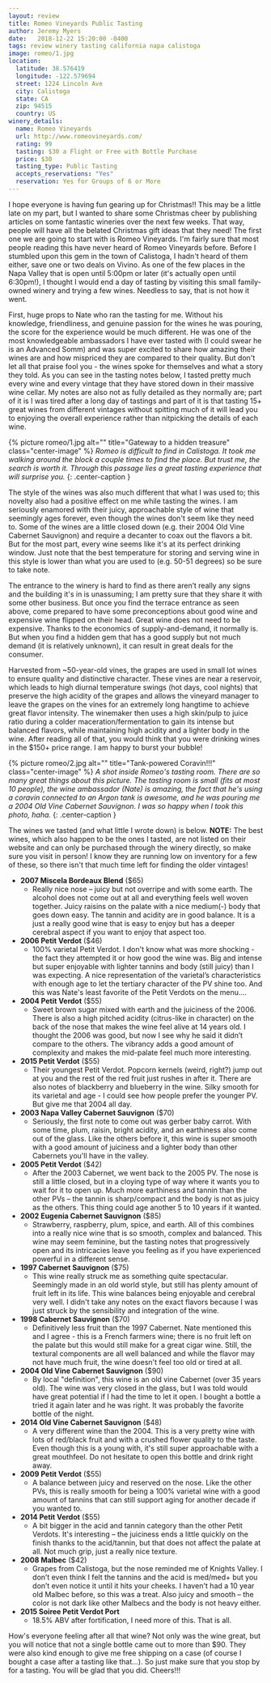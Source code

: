 ```yaml
---
layout: review
title: Romeo Vineyards Public Tasting
author: Jeremy Myers
date:   2018-12-22 15:20:00 -0400
tags: review winery tasting california napa calistoga
image: romeo/1.jpg
location:
  latitude: 38.576419
  longitude: -122.579694
  street: 1224 Lincoln Ave
  city: Calistoga
  state: CA
  zip: 94515
  country: US
winery_details:
  name: Romeo Vineyards 
  url: http://www.romeovineyards.com/
  rating: 99
  tasting: $30 a Flight or Free with Bottle Purchase
  price: $30
  tasting_type: Public Tasting
  accepts_reservations: "Yes"
  reservation: Yes for Groups of 6 or More
---
```

I hope everyone is having fun gearing up for Christmas!!  This may be a little late on my part, but I wanted to share some Christmas cheer by publishing articles on some fantastic wineries over the next few weeks.  That way, people will have all the belated Christmas gift ideas that they need!  The first one we are going to start with is Romeo Vineyards.  I'm fairly sure that most people reading this have never heard of Romeo Vineyards before.  Before I stumbled upon this gem in the town of Calistoga, I hadn't heard of them either, save one or two deals on Vivino.  As one of the few places in the Napa Valley that is open until 5:00pm or later (it's actually open until 6:30pm!), I thought I would end a day of tasting by visiting this small family-owned winery and trying a few wines.  Needless to say, that is not how it went.

First, huge props to Nate who ran the tasting for me.  Without his knowledge, friendliness, and genuine passion for the wines he was pouring, the score for the experience would be much different.  He was one of the most knowledgeable ambassadors I have ever tasted with (I could swear he is an Advanced Somm) and was super excited to share how amazing their wines are and how mispriced they are compared to their quality.  But don't let all that praise fool you - the wines spoke for themselves and what a story they told.  As you can see in the tasting notes below, I tasted pretty much every wine and every vintage that they have stored down in their massive wine cellar.  My notes are also not as fully detailed as they normally are; part of it is I was tired after a long day of tastings and part of it is that tasting 15+ great wines from different vintages without spitting much of it will lead you to enjoying the overall experience rather than nitpicking the details of each wine.

{% picture romeo/1.jpg alt="" title="Gateway to a hidden treasure" class="center-image" %}
*Romeo is difficult to find in Calistoga.  It took me walking around the block a couple times to find the place.  But trust me, the search is worth it.  Through this passage lies a great tasting experience that will surprise you.*
{: .center-caption }

The style of the wines was also much different that what I was used to; this novelty also had a positive effect on me while tasting the wines.  I am seriously enamored with their juicy, approachable style of wine that seemingly ages forever, even though the wines don't seem like they need to.  Some of the wines are a little closed down (e.g. their 2004 Old Vine Cabernet Sauvignon) and require a decanter to coax out the flavors a bit.  But for the most part, every wine seems like it's at its perfect drinking window.  Just note that the best temperature for storing and serving wine in this style is lower than what you are used to (e.g. 50-51 degrees) so be sure to take note.

The entrance to the winery is hard to find as there aren’t really any signs and the building it's in is unassuming; I am pretty sure that they share it with some other business.  But once you find the terrace entrance as seen above, come prepared to have some preconceptions about good wine and expensive wine flipped on their head.  Great wine does not need to be expensive.  Thanks to the economics of supply-and-demand, it normally is.  But when you find a hidden gem that has a good supply but not much demand (it is relatively unknown), it can result in great deals for the consumer.  

Harvested from ~50-year-old vines, the grapes are used in small lot wines to ensure quality and distinctive character.  These vines are near a reservoir, which leads to high diurnal temperature swings (hot days, cool nights) that preserve the high acidity of the grapes and allows the vineyard manager to leave the grapes on the vines for an extremely long hangtime to achieve great flavor intensity.  The winemaker then uses a high skin/pulp to juice ratio during a colder maceration/fermentation to gain its intense but balanced flavors, while maintaining high acidity and a lighter body in the wine.  After reading all of that, you would think that you were drinking wines in the $150+ price range.  I am happy to burst your bubble! 

{% picture romeo/2.jpg alt="" title="Tank-powered Coravin!!!" class="center-image" %}
*A shot inside Romeo's tasting room.  There are so many great things about this picture.  The tasting room is small (fits at most 10 people), the wine ambassador (Nate) is amazing, the fact that he's using a coravin connected to an Argon tank is awesome, and he was pouring me a 2004 Old Vine Cabernet Sauvignon.  I was so happy when I took this photo, haha.*
{: .center-caption }

The wines we tasted (and what little I wrote down) is below.  **NOTE:** The best wines, which also happen to be the ones I tasted, are not listed on their website and can only be purchased through the winery directly, so make sure you visit in person!  I know they are running low on inventory for a few of these, so there isn't that much time left for finding the older vintages!

* **2007 Miscela Bordeaux Blend** ($65)
  * Really nice nose – juicy but not overripe and with some earth.  The alcohol does not come out at all and everything feels well woven together.  Juicy raisins on the palate with a nice medium(-) body that goes down easy.  The tannin and acidity are in good balance.  It is a just a really good wine that is easy to enjoy but has a deeper cerebral aspect if you want to enjoy that aspect too.
* **2006 Petit Verdot** ($46)
  * 100% varietal Petit Verdot.  I don't know what was more shocking - the fact they attempted it or how good the wine was.  Big and intense but super enjoyable with lighter tannins and body (still juicy) than I was expecting.  A nice representation of the varietal’s characteristics with enough age to let the tertiary character of the PV shine too.  And this was Nate's least favorite of the Petit Verdots on the menu....
* **2004 Petit Verdot** ($55)
  * Sweet brown sugar mixed with earth and the juiciness of the 2006.  There is also a high pitched acidity (citrus-like in character) on the back of the nose that makes the wine feel alive at 14 years old.  I thought the 2006 was good, but now I see why he said it didn’t compare to the others.  The vibrancy adds a good amount of complexity and makes the mid-palate feel much more interesting.
* **2015 Petit Verdot** ($55)
  * Their youngest Petit Verdot.  Popcorn kernels (weird, right?) jump out at you and the rest of the red fruit just rushes in after it.  There are also notes of blackberry and blueberry in the wine.  Silky smooth for its varietal and age - I could see how people prefer the younger PV.  But give me that 2004 all day.
* **2003 Napa Valley Cabernet Sauvignon** ($70)
  * Seriously, the first note to come out was gerber baby carrot.  With some time, plum, raisin, bright acidity, and an earthiness also come out of the glass.  Like the others before it, this wine is super smooth with a good amount of juiciness and a lighter body than other Cabernets you'll have in the valley.
* **2005 Petit Verdot** ($42)
  * After the 2003 Cabernet, we went back to the 2005 PV.  The nose is still a little closed, but in a cloying type of way where it wants you to wait for it to open up.  Much more earthiness and tannin than the other PVs – the tannin is sharp/compact and the body is not as juicy as the others.  This thing could age another 5 to 10 years if it wanted.
* **2002 Eugenia Cabernet Sauvignon** ($85)
  * Strawberry, raspberry, plum, spice, and earth.  All of this combines into a really nice wine that is so smooth, complex and balanced.  This wine may seem feminine, but the tasting notes that progressively open and its intricacies leave you feeling as if you have experienced powerful in a different sense.
* **1997 Cabernet Sauvignon** ($75)
  * This wine really struck me as something quite spectacular.  Seemingly made in an old world style, but still has plenty amount of fruit left in its life.  This wine balances being enjoyable and cerebral very well.  I didn't take any notes on the exact flavors because I was just struck by the sensibility and integration of the wine.  
* **1998 Cabernet Sauvignon** ($70)
  * Definitively less fruit than the 1997 Cabernet.  Nate mentioned this and I agree - this is a French farmers wine; there is no fruit left on the palate but this would still make for a great cigar wine.  Still, the textural components are all well balanced and while the flavor may not have much fruit, the wine doesn't feel too old or tired at all.
* **2004 Old Vine Cabernet Sauvignon** ($90)
  * By local "definition", this wine is an old vine Cabernet (over 35 years old).  The wine was very closed in the glass, but I was told would have great potential if I had the time to let it open.  I bought a bottle a tried it again later and he was right.  It was probably the favorite bottle of the night.
* **2014 Old Vine Cabernet Sauvignon** ($48)
  * A very different wine than the 2004.  This is a very pretty wine with lots of red/black fruit and with a crushed flower quality to the taste.  Even though this is a young with, it's still super approachable with a great mouthfeel.  Do not hesitate to open this bottle and drink right away.
* **2009 Petit Verdot** ($55)
  * A balance between juicy and reserved on the nose.  Like the other PVs, this is really smooth for being a 100% varietal wine with a good amount of tannins that can still support aging for another decade if you wanted to.
* **2014 Petit Verdot** ($55)
  * A bit bigger in the acid and tannin category than the other Petit Verdots.  It's interesting – the juiciness ends a little quickly on the finish thanks to the acid/tannin, but that does not affect the palate at all.  Not much grip, just a really nice texture.
* **2008 Malbec** ($42)
  * Grapes from Calistoga, but the nose reminded me of Knights Valley.  I don’t even think I felt the tannins and the acid is med/med+ but you don’t even notice it until it hits your cheeks.  I haven't had a 10 year old Malbec before, so this was a treat.  Also juicy and smooth – the color is not dark like other Malbecs and the body is not heavy either.
* **2015 Soiree Petit Verdot Port**
  * 18.5% ABV after fortification, I need more of this.  That is all.

How's everyone feeling after all that wine?  Not only was the wine great, but you will notice that not a single bottle came out to more than $90.  They were also kind enough to give me free shipping on a case (of course I bought a case after a tasting like that...).  So just make sure that you stop by for a tasting.  You will be glad that you did.  Cheers!!!
